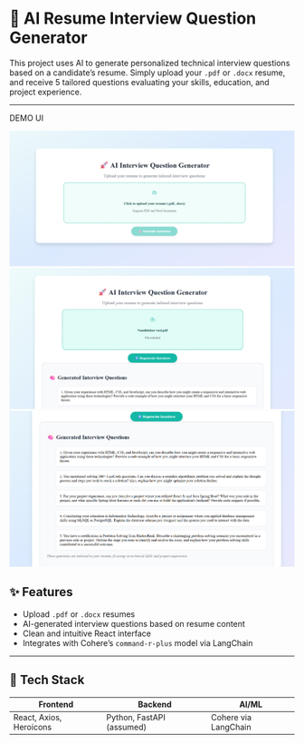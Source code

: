 # 🚀 AI Resume Interview Question Generator

This project uses AI to generate personalized technical interview questions based on a candidate’s resume. Simply upload your `.pdf` or `.docx` resume, and receive 5 tailored questions evaluating your skills, education, and project experience.

---
DEMO UI

![My Image](assets/image1.png)
![My Image](assets/image2.png)
![My Image](assets/image3.png)



## ✨ Features

- Upload `.pdf` or `.docx` resumes
- AI-generated interview questions based on resume content
- Clean and intuitive React interface
- Integrates with Cohere’s `command-r-plus` model via LangChain

---

## 🧩 Tech Stack

| Frontend               | Backend                     | AI/ML                |
|------------------------|-----------------------------|----------------------|
| React, Axios, Heroicons | Python, FastAPI (assumed)   | Cohere via LangChain |


